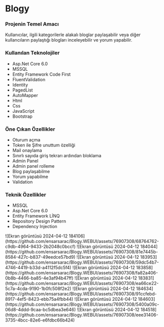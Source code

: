 <h1>Blogy</h1>
<h3>Projenin Temel Amacı</h3>
<p>Kullanıcılar, ilgili kategorilerle alakalı bloglar paylaşabilir veya diğer kullancıların paylaştığı blogları inceleyebilir ve yorum yapabilir.</p>
<h3>Kullanılan Teknolojiler</h3>
<ul>
  <li>Asp.Net Core 6.0</li>
  <li>MSSQL</li>
  <li>Entity Framework Code First</li>
  <li>FluentValidation</li>
  <li>Identity</li>
  <li>PagedList</li>
  <li>AutoMapper</li>
  <li>Html</li>
  <li>Css</li>
  <li>JavaScript</li>
  <li>Bootstrap</li>
</ul>
<h3>Öne Çıkan Özellikler</h3>
<ul>
  <li>Oturum açma</li>
  <li>Token ile Şifre unuttum özelliği</li>
  <li>Mail onaylama</li>
  <li>Sınırlı sayıda giriş tekrarı ardından bloklama</li>
  <li>Admin Panel</li>
  <li>Admin panel rolleme</li>
  <li>Blog paylaşabilme</li>
  <li>Yorum yapabilme</li>
  <li>Validation</li>
</ul>

<h3>Teknik Özellikler</h3>
<ul>
  <li>MSSQL</li>
  <li>Asp.Net Core 6.0</li>
  <li>Entity Framework LİNQ</li>
  <li>Repository Design Pattern</li>
  <li>Dependency Injection</li>
</ul>
![Ekran görüntüsü 2024-04-12 184106](https://github.com/ensarsarac/Blogy.WEBUI/assets/76907308/68764762-c9db-4964-9433-2b2048c0bccf)
![Ekran görüntüsü 2024-04-12 184044](https://github.com/ensarsarac/Blogy.WEBUI/assets/76907308/81e7445b-8584-427c-b837-49eedce57bd9)
![Ekran görüntüsü 2024-04-12 183953](https://github.com/ensarsarac/Blogy.WEBUI/assets/76907308/59dc54b7-4746-4419-b33d-a4112f5dc5f4)
![Ekran görüntüsü 2024-04-12 183858](https://github.com/ensarsarac/Blogy.WEBUI/assets/76907308/fa82a406-0b8b-4466-ba85-4e3af94b47ff)
![Ekran görüntüsü 2024-04-12 183831](https://github.com/ensarsarac/Blogy.WEBUI/assets/76907308/ea66ce22-5c7a-4cda-9190-1b0fc508f2e2)
![Ekran görüntüsü 2024-04-12 184634](https://github.com/ensarsarac/Blogy.WEBUI/assets/76907308/91ccfebd-8917-4ef5-8423-ebb75a4fbb44)
![Ekran görüntüsü 2024-04-12 184603](https://github.com/ensarsarac/Blogy.WEBUI/assets/76907308/5400a09c-06d8-4ddd-9caa-bc5dbea3e646)
![Ekran görüntüsü 2024-04-12 184518](https://github.com/ensarsarac/Blogy.WEBUI/assets/76907308/eee31406-3735-4bcc-82e6-e6fdbc66b424)

